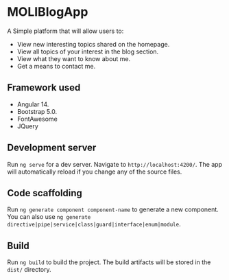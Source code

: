 # MOLIBlogApp

A Simple platform that will allow users to:
* View new interesting topics shared on the homepage.
* View all topics of your interest in the blog section.
* View what they want to know about me.
* Get a means to contact me.

## Framework used
* Angular 14.
* Bootstrap 5.0.
* FontAwesome
* JQuery

## Development server

Run `ng serve` for a dev server. Navigate to `http://localhost:4200/`. The app will automatically reload if you change any of the source files.

## Code scaffolding

Run `ng generate component component-name` to generate a new component. You can also use `ng generate directive|pipe|service|class|guard|interface|enum|module`.

## Build

Run `ng build` to build the project. The build artifacts will be stored in the `dist/` directory.

